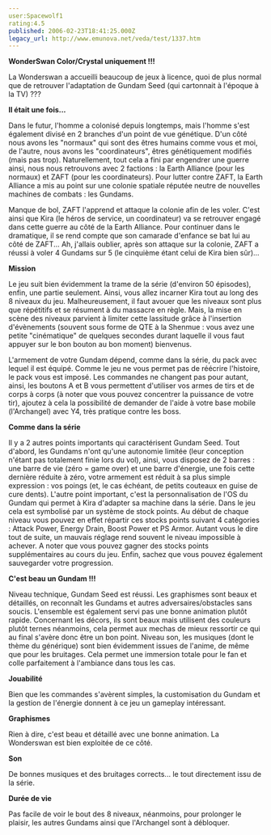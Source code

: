 ```yaml
---
user:Spacewolf1
rating:4.5
published: 2006-02-23T18:41:25.000Z
legacy_url: http://www.emunova.net/veda/test/1337.htm
---
```

**WonderSwan Color/Crystal uniquement !!!**  

  

La Wonderswan a accueilli beaucoup de jeux à licence, quoi de plus normal que de retrouver l'adaptation de Gundam Seed (qui cartonnait à l'époque à la TV) ???  

  

**Il était une fois...**  

Dans le futur, l'homme a colonisé depuis longtemps, mais l'homme s'est également divisé en 2 branches d'un point de vue génétique. D'un côté nous avons les "normaux" qui sont des êtres humains comme vous et moi, de l'autre, nous avons les "coordinateurs", êtres génétiquement modifiés (mais pas trop). Naturellement, tout cela a fini par engendrer une guerre ainsi, nous nous retrouvons avec 2 factions : la Earth Alliance (pour les normaux) et ZAFT (pour les coordinateurs). Pour lutter contre ZAFT, la Earth Alliance a mis au point sur une colonie spatiale réputée neutre de nouvelles machines de combats : les Gundams.  

Manque de bol, ZAFT l'apprend et attaque la colonie afin de les voler. C'est ainsi que Kira (le héros de service, un coordinateur) va se retrouver engagé dans cette guerre au côté de la Earth Alliance. Pour continuer dans le dramatique, il se rend compte que son camarade d'enfance se bat lui au côté de ZAFT... Ah, j'allais oublier, après son attaque sur la colonie, ZAFT a réussi à voler 4 Gundams sur 5 (le cinquième étant celui de Kira bien sûr)...  

  

**Mission**  

Le jeu suit bien évidemment la trame de la série (d'environ 50 épisodes), enfin, une partie seulement. Ainsi, vous allez incarner Kira tout au long des 8 niveaux du jeu. Malheureusement, il faut avouer que les niveaux sont plus que répétitifs et se résument à du massacre en règle. Mais, la mise en scène des niveaux parvient à limiter cette lassitude grâce à l'insertion d'évènements (souvent sous forme de QTE à la Shenmue : vous avez une petite "cinématique" de quelques secondes durant laquelle il vous faut appuyer sur le bon bouton au bon moment) bienvenus.  

L'armement de votre Gundam dépend, comme dans la série, du pack avec lequel il est équipé. Comme le jeu ne vous permet pas de réécrire l'histoire, le pack vous est imposé. Les commandes ne changent pas pour autant, ainsi, les boutons A et B vous permettent d'utiliser vos armes de tirs et de corps à corps (à noter que vous pouvez concentrer la puissance de votre tir), ajoutez à cela la possibilité de demander de l'aide à votre base mobile (l'Archangel) avec Y4, très pratique contre les boss.  

  

**Comme dans la série**  

Il y a 2 autres points importants qui caractérisent Gundam Seed. Tout d'abord, les Gundams n'ont qu'une autonomie limitée (leur conception n'étant pas totalement finie lors du vol), ainsi, vous disposez de 2 barres : une barre de vie (zéro = game over) et une barre d'énergie, une fois cette dernière réduite à zéro, votre armement est réduit à sa plus simple expression : vos poings (et, le cas échéant, de petits couteaux en guise de cure dents). L'autre point important, c'est la personnalisation de l'OS du Gundam qui permet à Kira d'adapter sa machine dans la série. Dans le jeu cela est symbolisé par un système de stock points. Au début de chaque niveau vous pouvez en effet répartir ces stocks points suivant 4 catégories : Attack Power, Energy Drain, Boost Power et PS Armor. Autant vous le dire tout de suite, un mauvais réglage rend souvent le niveau impossible à achever. A noter que vous pouvez gagner des stocks points supplémentaires au cours du jeu. Enfin, sachez que vous pouvez également sauvegarder votre progression.  

  

**C'est beau un Gundam !!!**  

Niveau technique, Gundam Seed est réussi. Les graphismes sont beaux et détaillés, on reconnaît les Gundams et autres adversaires/obstacles sans soucis. L'ensemble est également servi pas une bonne animation plutôt rapide. Concernant les décors, ils sont beaux mais utilisent des couleurs plutôt ternes néanmoins, cela permet aux mechas de mieux ressortir ce qui au final s'avère donc être un bon point. Niveau son, les musiques (dont le thème du générique) sont bien évidemment issues de l'anime, de même que pour les bruitages. Cela permet une immersion totale pour le fan et colle parfaitement à l'ambiance dans tous les cas.  

  

  

**Jouabilité**  

Bien que les commandes s'avèrent simples, la customisation du Gundam et la gestion de l'énergie donnent à ce jeu un gameplay intéressant.  

**Graphismes**  

Rien à dire, c'est beau et détaillé avec une bonne animation. La Wonderswan est bien exploitée de ce côté.  

**Son**  

De bonnes musiques et des bruitages corrects... le tout directement issu de la série.  

**Durée de vie**  

Pas facile de voir le bout des 8 niveaux, néanmoins, pour prolonger le plaisir, les autres Gundams ainsi que l'Archangel sont à débloquer.